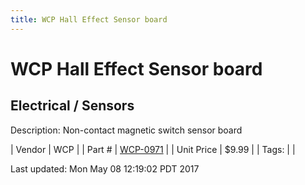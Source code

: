 ```yaml
---
title: WCP Hall Effect Sensor board
---
```


# WCP Hall Effect Sensor board
## Electrical / Sensors
Description: 	Non-contact magnetic switch sensor board 

| Vendor | WCP | 
| Part # | [WCP-0971](http://www.wcproducts.net/sensors) | 
| Unit Price | $9.99 | 
| Tags: |  | 

Last updated: Mon May 08 12:19:02 PDT 2017